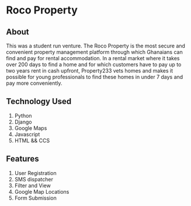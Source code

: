 # Roco Property
## About
This was a student run venture. The  Roco Property is the most secure and convenient property management platform through which Ghanaians can find and pay for rental accommodation. In a rental market where it takes over 200 days to find a home and for which customers have to pay up to two years rent in cash upfront, Property233 vets homes and makes it possible for young professionals to find these homes in under 7 days and pay more conveniently. 

## Technology Used
1. Python
2. Django
3. Google Maps
4. Javascript
5. HTML && CCS

## Features
1. User Registration
2. SMS dispatcher
3. Filter and View
4. Google Map Locations
5. Form Submission 
